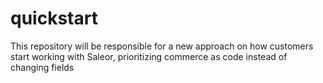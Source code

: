 # quickstart
This repository will be responsible for a new approach on how customers start working with Saleor, prioritizing commerce as code instead of changing fields
